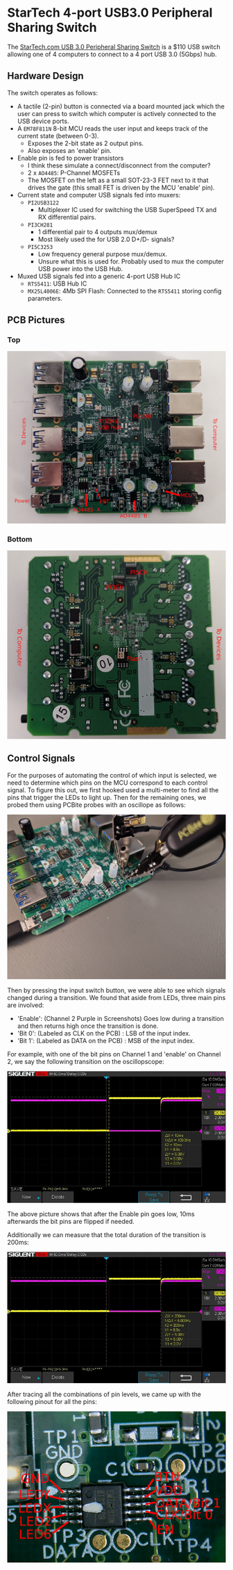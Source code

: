 # StarTech 4-port USB3.0 Peripheral Sharing Switch

The [StarTech.com USB 3.0 Peripheral Sharing Switch](https://www.startech.com/en-us/cards-adapters/hbs304a24a) is a $110 USB switch allowing one of 4 computers to connect to a 4 port USB 3.0 (5Gbps) hub.

## Hardware Design

The switch operates as follows:

- A tactile (2-pin) button is connected via a board mounted jack which the user can press to switch which computer is actively connected to the USB device ports.
- A `EM78F811N` 8-bit MCU reads the user input and keeps track of the current state (between 0-3).
    - Exposes the 2-bit state as 2 output pins.
    - Also exposes an 'enable' pin.
- Enable pin is fed to power transistors
    - I think these simulate a connect/disconnect from the computer?
    - 2 x `AO4485`: P-Channel MOSFETs
    - The MOSFET on the left as a small SOT-23-3 FET next to it that drives the gate (this small FET is driven by the MCU 'enable' pin).
- Current state and computer USB signals fed into muxers:
    - `PI2USB3122`
        - Multiplexer IC used for switching the USB SuperSpeed TX and RX differential pairs.
    - `PI3CH281`
        - 1 differential pair to 4 outputs mux/demux
        - Most likely used the for USB 2.0 D+/D- signals?
    - `PI5C3253`
        - Low frequency general purpose mux/demux.
        - Unsure what this is used for. Probably used to mux the computer USB power into the USB Hub.
- Muxed USB signals fed into a generic 4-port USB Hub IC
    - `RTS5411`: USB Hub IC
    - `MX25L4006E`: 4Mb SPI Flash: Connected to the `RTS5411` storing config parameters.

## PCB Pictures

### Top

![top of PCB image](images/startech_pcb_top.jpg)

### Bottom

![bottom of the PCB image](images/startech_pcb_back.jpg)

## Control Signals

For the purposes of automating the control of which input is selected, we need to determine which pins on the MCU correspond to each control signal. To figure this out, we first hooked used a multi-meter to find all the pins that trigger the LEDs to light up. Then for the remaining ones, we probed them using PCBite probes with an oscillope as follows:

![PCBite signal probing](images/startech_probe_setup.jpg)

Then by pressing the input switch button, we were able to see which signals changed during a transition. We found that aside from LEDs, three main pins are involved:

- 'Enable': (Channel 2 Purple in Screenshots) Goes low during a transition and then returns high once the transition is done.
- 'Bit 0': (Labeled as CLK on the PCB) : LSB of the input index.
- 'Bit 1': (Labeled as DATA on the PCB) : MSB of the input index. 

For example, with one of the bit pins on Channel 1 and 'enable' on Channel 2, we say the following transition on the oscillopscope:

![oscillope time between transitions](images/startech_scope3.jpg)

The above picture shows that after the Enable pin goes low, 10ms afterwards the bit pins are flipped if needed.

Additionally we can measure that the total duration of the transition is 200ms:

![total transition length](images/startech_scope2.jpg)

After tracing all the combinations of pin levels, we came up with the following pinout for all the pins:

![MCU pinout](images/startech_mcu_closeup.jpg)